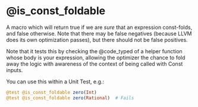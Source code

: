 # @is_const_foldable

A macro which will return true if we are *sure* that an expression const-folds, and false
otherwise. Note that there may be false negatives (because LLVM does its own optimization
passes), but there should not be false positives.

Note that it tests this by checking the @code_typed of a helper function whose body is your
expression, allowing the optimizer the chance to fold away the logic with awareness of the
context of being called with Const inputs.

You can use this within a Unit Test, e.g.:

```julia
@test @is_const_foldable zero(Int)
@test @is_const_foldable zero(Rational)  # Fails
```

